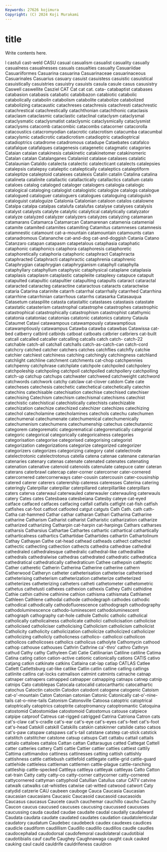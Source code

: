 ```yaml
---
Keywords: 27626 kojimura
Copyright: (C) 2024 Koji Murakami
---
```


# title

Write contents here.



l castuli cast-weld CASU casual casualism casualist casuality
casually casualness casualnesses casuals casualties casualty Casuariidae Casuariiformes Casuarina casuarina
Casuarinaceae casuarinaceous Casuarinales Casuarius casuary casuist casuistess casuistic casuistical casuistically
casuistries casuistry casuists casula casule casus casusistry Caswell caswellite Casziel
CAT Cat cat cat. cata- catabaptist catabases catabasion catabasis catabatic
catabibazon catabiotic catabolic catabolically catabolin catabolism catabolite catabolize catabolized catabolizing
catacaustic catachreses catachresis catachresti catachrestic catachrestical catachrestically catachthonian catachthonic cataclasis
cataclasm cataclasmic cataclastic cataclinal cataclysm cataclysmal cataclysmatic cataclysmatist cataclysmic cataclysmically
cataclysmist cataclysms catacomb catacombic catacombs catacorner catacorolla catacoustics catacromyodian catacrotic
catacrotism catacumba catacumbal catacylsmic catadicrotic catadicrotism catadioptric catadioptrical catadioptrics catadrome
catadromous catadupe Cataebates catafalco catafalque catafalques catagenesis catagenetic catagmatic catagories
Cataian cataian catakinesis catakinetic catakinetomer catakinomeric Catalan catalan Catalanganes Catalanist
catalase catalases catalatic Catalaunian Cataldo catalecta catalectic catalecticant catalects catalepsies
catalepsis catalepsy cataleptic cataleptically cataleptics cataleptiform cataleptize cataleptoid catalexes catalexis
Catalin catalin Catalina catalina catalineta catalinite catallactic catallactically catallactics catallum
catalo cataloes catalog cataloged cataloger catalogers catalogia catalogic catalogical cataloging
catalogist catalogistic catalogize catalogs catalogue catalogued cataloguer cataloguers catalogues cataloguing
cataloguish cataloguist cataloguize Catalonia Catalonian cataloon catalos catalowne Catalpa catalpa
catalpas catalufa catalufas catalyse catalyses catalysis catalyst catalysts catalyte catalytic
catalytical catalytically catalyzator catalyze catalyzed catalyzer catalyzers catalyzes catalyzing catamaran
catamarans Catamarca Catamarcan Catamarenan catamenia catamenial catamite catamited catamites catamiting
Catamitus catamneses catamnesis catamnestic catamount cat-a-mountain catamountain catamounts catan catanadromous
Catananche cat-and-dog cat-and-doggish Catania Catano Catanzaro catapan catapasm catapetalous cataphasia
cataphatic cataphonic cataphonics cataphora cataphoresis cataphoretic cataphoretically cataphoria cataphoric cataphract
Cataphracta cataphracted Cataphracti cataphractic cataphrenia cataphrenic Cataphrygian cataphrygian cataphrygianism cataphyll
cataphylla cataphyllary cataphyllum cataphysic cataphysical cataplane cataplasia cataplasis cataplasm cataplastic
catapleiite cataplexy catapuce catapult catapulted catapultic catapultier catapulting catapults cataract
cataractal cataracted cataracteg cataractine cataractous cataracts cataractwise cataria Catarina catarinite
catarrh catarrhal catarrhally catarrhed Catarrhina catarrhine catarrhinian catarrhous catarrhs catasarka
Catasauqua Catasetum cataspilite catasta catastaltic catastases catastasis catastate catastatic catasterism
catastrophal catastrophe catastrophes catastrophic catastrophical catastrophically catastrophism catastrophist catathymic catatonia
catatoniac catatonias catatonic catatonics catatony Cataula Cataumet Catavi catawampous catawampously
catawamptious catawamptiously catawampus Catawba catawba catawbas Catawissa cat-bed catberry catbird
catbirds catboat catboats catbrier catbriers cat-built catcall catcalled catcaller catcalling
catcalls catch catch- catch-22 catchable catch-all catchall catchalls catch-as-catch-can catch-cord
catchcry catched catcher catchers catches catchflies catchfly catchie catchier catchiest
catchiness catching catchingly catchingness catchland catchlight catchline catchment catchments cat-chop
catchpennies catchpenny catchphrase catchplate catchpole catchpoled catchpolery catchpoleship catchpoling catchpoll
catchpolled catchpollery catchpolling catch-up catchup catchups catchwater catchweed catchweight catchword
catchwords catchwork catchy catclaw cat-clover catdom Cate cate catecheses catechesis
catechetic catechetical catechetically catechin catechins catechisable catechisation catechise catechised catechiser
catechising Catechism catechism catechismal catechisms catechist catechistic catechistical catechistically catechists
catechizable catechization catechize catechized catechizer catechizes catechizing catechol catecholamine catecholamines
catechols catechu catechumen catechumenal catechumenate catechumenical catechumenically catechumenism catechumens catechumenship
catechus catechutannic categorem categorematic categorematical categorematically categorial categoric categorical categorically
categoricalness categories categorisation categorise categorised categorising categorist categorization categorizations categorize
categorized categorizer categorizers categorizes categorizing category catel catelectrode catelectrotonic catelectrotonus
catella catena catenae catenane catenarian catenaries catenary catenas catenate catenated
catenates catenating catenation catenative catenoid catenoids catenulate catepuce cater cateran
caterans caterbrawl catercap cater-corner catercorner cater-cornered catercornered catercornerways cater-cousin catercousin
cater-cousinship catered caterer caterers caterership cateress cateresses Caterina catering cateringly
Caterpillar caterpillar caterpillared caterpillarlike caterpillars caters caterva caterwaul caterwauled caterwauler
caterwauling caterwauls catery Cates cates Catesbaea catesbeiana Catesby cateye cat-eyed
catface catfaced catfaces catfacing catfall catfalls catfight cat-fish catfish catfishes
cat-foot catfoot catfooted catgut catguts Cath Cath. cath cath- Catha
cat-hammed Cathar cathar catharan Cathari Catharina Catharine catharine Catharism Catharist
catharist Catharistic catharization catharize catharized catharizing Catharpin cat-harpin cat-harpings Cathars
catharses catharsis Catharsius Cathartae Cathartes cathartic cathartical cathartically catharticalness cathartics
Cathartidae Cathartides cathartin Cathartolinum Cathay Cathayan Cathe cat-head cathead catheads
cathect cathected cathectic cathecting cathection cathects cathedra cathedrae cathedral cathedraled
cathedralesque cathedralic cathedral-like cathedrallike cathedrals cathedralwise cathedras cathedrated cathedratic cathedratica
cathedratical cathedratically cathedraticum Cathee cathepsin catheptic Cather catheretic Catherin Catherina
Catherine catherine cathern Catherwood Catheryn catheter catheterisation catheterise catheterised catheterising
catheterism catheterization catheterize catheterized catheterizes catheterizing catheters catheti cathetometer cathetometric
cathetus cathetusti cathexes cathexion cathexis Cathey Cathi cathidine Cathie cathin
cathine cathinine cathion cathisma cathismata Cathlamet Cathleen Cathlene cathodal cathode
cathodegraph cathodes cathodic cathodical cathodically cathodofluorescence cathodograph cathodography cathodoluminescence cathodo-luminescent
cathodoluminescent cathograph cathography cat-hole cathole Catholic catholic catholical catholically catholicalness
catholicate catholici catholicisation catholicise catholicised catholiciser catholicising Catholicism catholicism catholicist
Catholicity catholicity catholicization catholicize catholicized catholicizer catholicizing catholicly catholicness catholico-
catholicoi catholicon catholicos catholicoses catholics catholicus catholyte Cathomycin cathood cathop
cathouse cathouses Cathrin Cathrine ca'-thro' cathro Cathryn cathud Cathy cathy
Cathyleen Cati Catie Catilinarian Catiline catiline Catima Catina cating cation
cation-active cationic cationically cations CATIS cativo catjang catkin catkinate catkins
Catlaina cat-lap catlap CATLAS Catlee Catlett Catlettsburg cat-like catlike Catlin
catlin catline catling catlings catlinite catlins cat-locks catmalison catmint catmints
catnache catnap catnaper catnapers catnapped catnapper catnapping catnaps catnep catnip
catnips Cato catoblepas Catocala catocalid catocarthartic catocathartic catochus Catoctin catoctin
Catodon catodont catogene catogenic Catoism cat-o'-mountain Caton Catonian catonian Catonic
Catonically cat-o'-nine-tails cat-o-nine-tails Catonism Catonsville Catoosa catoptric catoptrical catoptrically catoptrics
catoptrite catoptromancy catoptromantic Catoquina catostomid Catostomidae catostomoid Catostomus catouse catpiece
catpipe catproof Catreus cat-rigged catrigged Catrina Catriona Catron cats cat's-claw
cat's-cradle cat's-ear cat's-eye cat's-eyes cat's-feet cat's-foot cat's-head Catskill catskill Catskills
catskin catskinner catslide catso catsos cat's-paw catspaw catspaws cat's-tail catstane
catstep cat-stick catstick catstitch catstitcher catstone catsup catsups Catt cattabu
cattail cattails cattalo cattaloes cattalos Cattan cattan Cattaraugus catted Cattegat
Cattell catter catteries cattery Catti cattie Cattier cattier catties cattiest
cattily Cattima cattimandoo cattiness cattinesses catting cattish cattishly cattishness cattle
cattlebush cattlefold cattlegate cattle-grid cattle-guard cattlehide cattleless cattleman cattlemen cattle-plague
cattle-ranching cattleship cattle-specked Cattleya cattleya cattleyak cattleyas Catto Catton cat-train
Catty catty catty-co catty-corner cattycorner catty-cornered cattycornered cattyman cattyphoid Catullian
Catullus catur CATV catvine catwalk catwalks cat-whistles catwise cat-witted catwood
catwort Caty catydid catzerie CAU caubeen cauboge Cauca Caucasia Caucasian
caucasian caucasians Caucasic Caucasoid caucasoid caucasoids Caucasus caucasus Caucete cauch
cauchemar cauchillo caucho Cauchy Caucon caucus caucused caucuses caucusing caucussed
caucusses caucussing cauda caudad caudae caudaite caudal caudally caudalward Caudata
caudata caudate caudated caudates caudation caudatolenticular caudatory caudatum Caudebec caudebeck
caudex caudexes caudices caudicle caudiform caudillism Caudillo caudillo caudillos caudle
caudles caudocephalad caudodorsal caudofemoral caudolateral caudotibial caudotibialis cauf caufle Caughey
Caughnawaga caught cauk cauked cauking caul cauld cauldrife cauldrifeness cauldron
